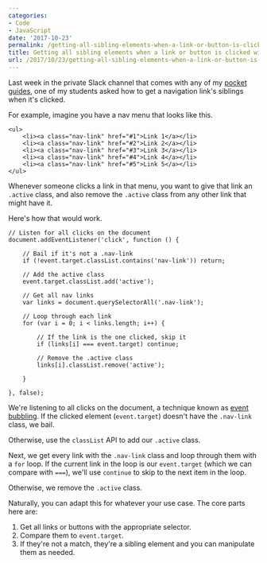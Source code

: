 ```yaml
---
categories:
- Code
- JavaScript
date: '2017-10-23'
permalink: /getting-all-sibling-elements-when-a-link-or-button-is-clicked-with-vanilla-js/
title: Getting all sibling elements when a link or button is clicked with vanilla JS
url: /2017/10/23/getting-all-sibling-elements-when-a-link-or-button-is-clicked-with-vanilla-js
---
```


Last week in the private Slack channel that comes with any of my [pocket guides](/guides/), one of my students asked how to get a navigation link's siblings when it's clicked.

For example, imagine you have a nav menu that looks like this.

```lang-html
<ul>
	<li><a class="nav-link" href="#1">Link 1</a></li>
	<li><a class="nav-link" href="#2">Link 2</a></li>
	<li><a class="nav-link" href="#3">Link 3</a></li>
	<li><a class="nav-link" href="#4">Link 4</a></li>
	<li><a class="nav-link" href="#5">Link 5</a></li>
</ul>
```

Whenever someone clicks a link in that menu, you want to give that link an `.active` class, and also remove the `.active` class from any other link that might have it.

Here's how that would work.

```lang-js
// Listen for all clicks on the document
document.addEventListener('click', function () {

	// Bail if it's not a .nav-link
	if (!event.target.classList.contains('nav-link')) return;

	// Add the active class
	event.target.classList.add('active');

	// Get all nav links
	var links = document.querySelectorAll('.nav-link');

	// Loop through each link
	for (var i = 0; i < links.length; i++) {

		// If the link is the one clicked, skip it
		if (links[i] === event.target) continue;

		// Remove the .active class
		links[i].classList.remove('active');

	}

}, false);
```

We're listening to all clicks on the document, a technique known as [event bubbling](/attaching-multiple-elements-to-a-single-event-listener-in-vanilla-js/). If the clicked element (`event.target`) doesn't have the `.nav-link` class, we bail.

Otherwise, use the `classList` API to add our `.active` class.

Next, we get every link with the `.nav-link` class and loop through them with a `for` loop. If the current link in the loop is our `event.target` (which we can compare with `===`), we'll use `continue` to skip to the next item in the loop.

Otherwise, we remove the `.active` class.

Naturally, you can adapt this for whatever your use case. The core parts here are:

1. Get all links or buttons with the appropriate selector.
2. Compare them to `event.target`.
3. If they're not a match, they're a sibling element and you can manipulate them as needed.